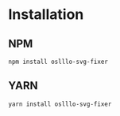 # Installation

## NPM

```shell
npm install oslllo-svg-fixer
```

## YARN

```shell
yarn install oslllo-svg-fixer
```
